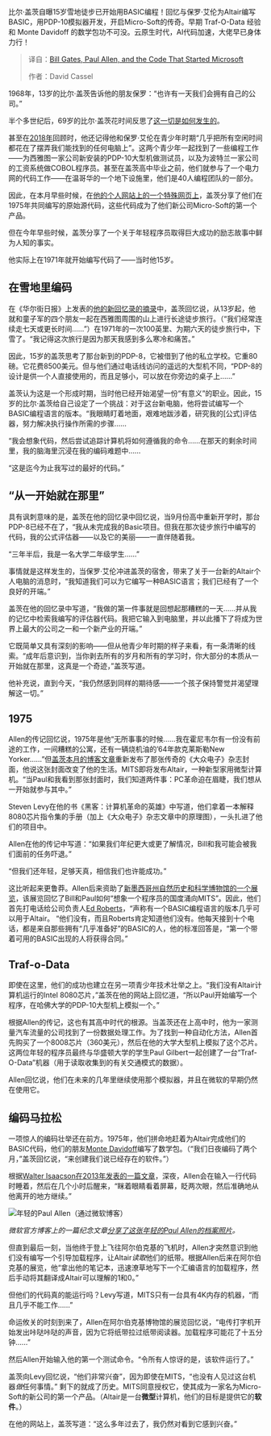 <!--
title: 比尔·盖茨、保罗·艾伦以及启动微软的代码
cover: https://cdn.thenewstack.io/media/2025/04/dcd9f902-bill_gates-gates_notes.png
summary: 比尔·盖茨自曝15岁雪地徒步已开始用BASIC编程！回忆与保罗·艾伦为Altair编写BASIC，用PDP-10模拟器开发，开启Micro-Soft的传奇。早期 Traf-O-Data 经验和 Monte Davidoff 的数学包功不可没。云原生时代，AI代码加速，大佬早已身体力行！
-->

比尔·盖茨自曝15岁雪地徒步已开始用BASIC编程！回忆与保罗·艾伦为Altair编写BASIC，用PDP-10模拟器开发，开启Micro-Soft的传奇。早期 Traf-O-Data 经验和 Monte Davidoff 的数学包功不可没。云原生时代，AI代码加速，大佬早已身体力行！

> 译自：[Bill Gates, Paul Allen, and the Code That Started Microsoft](https://thenewstack.io/bill-gates-paul-allen-and-the-code-that-started-microsoft/)
> 
> 作者：David Cassel

1968年，13岁的比尔·盖茨告诉他的朋友保罗：“也许有一天我们会拥有自己的公司。”

半个多世纪后，69岁的比尔·盖茨花时间反思了[这一切是如何发生的](https://www.gatesnotes.com/home/home-page-topic/reader/microsoft-original-source-code)。

甚至在[2018年](https://www.gatesnotes.com/remembering-paul-allen)回顾时，他还记得他和保罗·艾伦在青少年时期“几乎把所有空闲时间都花在了摆弄我们能找到的任何电脑上”。这两个青少年一起找到了一些编程工作——为西雅图一家公司新安装的PDP-10大型机做测试员，以及为波特兰一家公司的工资系统做COBOL程序员。甚至在盖茨高中毕业之前，他们就参与了一个电力网的代码工作——在温哥华的一个地下设施里，他们是40人编程团队的一部分。

因此，在本月早些时候，在[他的个人网站上的一个特殊网页上](https://www.gatesnotes.com/home/home-page-topic/reader/microsoft-original-source-code)，盖茨分享了他们在1975年共同编写的原始源代码，这些代码成为了他们新公司Micro-Soft的第一个产品。

但在今年早些时候，盖茨分享了一个关于年轻程序员取得巨大成功的励志故事中鲜为人知的事实。

他实际上在1971年就开始编写代码了——当时他15岁。

## 在雪地里编码
在《华尔街日报》上发表的[他的新回忆录的摘录](https://www.msn.com/en-us/society-culture-and-history/history/bill-gates-i-coded-while-i-hiked-as-a-teenager-was-i-on-the-spectrum-probably/ar-AA1xP8Ph)中，盖茨回忆说，从13岁起，他就和童子军的四个朋友一起在西雅图周围的山上进行长途徒步旅行。（“我们经常连续走七天或更长时间……”）在1971年的一次100英里、为期六天的徒步旅行中，下雪了。“我记得这次旅行是因为那天我感到多么寒冷和痛苦。”

因此，15岁的盖茨思考了那台新到的PDP-8，它被借到了他的私立学校。它重80磅。它花费8500美元。但与他们通过电话线访问的遥远的大型机不同，“PDP-8的设计是供一个人直接使用的，而且足够小，可以放在你旁边的桌子上……”

盖茨认为这是一个形成时期，当时他已经开始渴望一份“有意义”的职业。因此，15岁的比尔·盖茨给自己设定了一个挑战：对于这台新电脑，他将尝试编写一个BASIC编程语言的版本。“我眼睛盯着地面，艰难地跋涉着，研究我的[公式]评估器，努力解决执行操作所需的步骤……

“我会想象代码，然后尝试追踪计算机将如何遵循我的命令……在那天的剩余时间里，我的脑海里沉浸在我的编码难题中……

“这是迄今为止我写过的最好的代码。”

## “从一开始就在那里”
具有讽刺意味的是，盖茨在他的回忆录中回忆说，当9月份高中重新开学时，那台PDP-8已经不在了，“我从未完成我的Basic项目。但我在那次徒步旅行中编写的代码，我的公式评估器——以及它的美丽——一直伴随着我。

“三年半后，我是一名大学二年级学生……”

事情就是这样发生的，当保罗·艾伦冲进盖茨的宿舍，带来了关于一台新的Altair个人电脑的消息时，“我知道我们可以为它编写一种BASIC语言；我们已经有了一个良好的开端。”

盖茨在他的回忆录中写道，“我做的第一件事就是回想起那糟糕的一天……并从我的记忆中检索我编写的评估器代码。我把它输入到电脑里，并以此播下了将成为世界上最大的公司之一和一个新产业的开端。”

它既简单又具有深刻的影响——但从他青少年时期的样子来看，有一条清晰的线索。“成年后意识到，当你剥去所有的岁月和所有的学习时，你大部分的本质从一开始就在那里，这真是一个奇迹，”盖茨写道。

他补充说，直到今天，“我仍然感到同样的期待感——一个孩子保持警觉并渴望理解这一切。”

## 1975
Allen的传记回忆说，1975年是他“无所事事的时候……我在霍尼韦尔有一份没有前途的工作，一间糟糕的公寓，还有一辆烧机油的’64年款克莱斯勒New Yorker……”但[盖茨本月的博客文章](https://www.gatesnotes.com/home/home-page-topic/reader/microsoft-original-source-code)重新发布了那张传奇的《大众电子》杂志封面，他说这张封面改变了他的生活。MITS即将发布Altair，一种新型家用微型计算机。“当Paul和我看到那张封面时，我们知道两件事：PC革命迫在眉睫，我们想从一开始就参与其中。”

Steven Levy在他的书《黑客：计算机革命的英雄》中写道，他们拿着一本解释8080芯片指令集的手册（加上《大众电子》杂志文章中的原理图），一头扎进了他们的项目中。

Allen在他的传记中写道：“如果我们年纪更大或更了解情况，Bill和我可能会被我们面前的任务吓退。”

“但我们还年轻，足够天真，相信我们也许能成功。”

这比听起来更鲁莽。Allen后来资助了[新墨西哥州自然历史和科学博物馆的一个展览](https://web.archive.org/web/20120323162142/http://startup.nmnaturalhistory.org/gallery/story.php?ii=20&sid=4)，该展览回忆了Bill和Paul如何“想象一个程序员的国度涌向MITS”。因此，他们首先打电话给公司负责人[Ed Roberts](https://en.wikipedia.org/wiki/Ed_Roberts_(computer_engineer))，“声称有一个BASIC编程语言的版本几乎可以用于Altair。
“他们没有，而且Roberts肯定知道他们没有。他每天接到十个电话，都是来自那些拥有“几乎准备好”的BASIC的人，他的标准回答是，“第一个带着可用的BASIC出现的人将获得合同。”

## Traf-o-Data

即使在这里，他们的成功也建立在另一项青少年技术壮举之上。“我们没有Altair计算机运行的Intel 8080芯片，”盖茨在他的网站上回忆道，“所以Paul开始编写一个程序，在哈佛大学的PDP-10大型机上模拟一个。”

根据Allen的传记，这也有其高中时代的根源。当盖茨还在上高中时，他为一家测量汽车流量的公司找到了一份数据处理工作。为了找到一种自动化方法，Allen首先购买了一个8008芯片（360美元），然后在他的大学大型机上模拟了这个芯片。这两位年轻的程序员最终与华盛顿大学的学生Paul Gilbert一起创建了一台“Traf-O-Data”机器（用于读取收集到的有关交通模式的数据）。

Allen回忆说，他们在未来的几年里继续使用那个模拟器，并且在微软的早期仍然在使用它。

## 编码马拉松

一项惊人的编码壮举还在前方。1975年，他们拼命地赶着为Altair完成他们的BASIC代码，他们的朋友[Monte Davidoff](https://en.wikipedia.org/wiki/Monte_Davidoff)编写了数学包。（“我们日夜编码了两个月，”盖茨回忆说，“来创建我们说已经存在的软件。”）

根据[Walter Isaacson在2013年发表的一篇文章](https://news.harvard.edu/gazette/story/2013/09/dawn-of-a-revolution/)，深夜，Allen会在输入一行代码时睡着，然后在几个小时后醒来，“眯着眼睛看着屏幕，眨两次眼，然后准确地从他离开的地方继续。”

![年轻的Paul Allen（通过微软博客）](https://cdn.thenewstack.io/media/2018/10/9e3e8786-paul-allen-1-via-microsoft-blog.jpg)

*微软官方博客上的一篇纪念文章[分享了这张年轻的Paul Allen的档案照片](https://blogs.microsoft.com/blog/2018/10/15/microsoft-mourns-the-passing-of-co-founder-paul-allen/)。*

但直到最后一刻，当他终于登上飞往阿尔伯克基的飞机时，Allen才突然意识到他们没有编写一个引导加载程序，让Altair*读取*他们的纸带。根据Allen后来在阿尔伯克基的展览，他“拿出他的笔记本，迅速潦草地写下一个汇编语言的加载程序，然后手动将其翻译成Altair可以理解的1和0。”

但他们的代码真的能运行吗？Levy写道，MITS只有一台具有4K内存的机器，“而且几乎不能工作……”

命运攸关的时刻到来了，Allen在阿尔伯克基博物馆的展览回忆说，“电传打字机开始发出咔哒咔哒的声音，因为它将纸带拉过纸带阅读器。加载程序可能花了十五分钟……”

然后Allen开始输入他的第一个测试命令。“令所有人惊讶的是，该软件运行了。”

盖茨向Levy回忆说，“他们非常兴奋”，因为即使在MITS，“也没有人见过这台机器*做*任何事情。”
剩下的就成了历史。MITS同意授权它，使其成为一家名为Micro-Soft的新公司的第一个产品。（Altair是一台**微型**计算机，他们的目标是提供它的**软件**。）

在他的网站上，盖茨写道：“这么多年过去了，我仍然对看到它感到兴奋。”